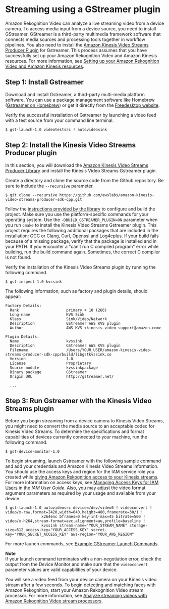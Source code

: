# Streaming using a GStreamer plugin<a name="streaming-using-gstreamer-plugin"></a>

Amazon Rekognition Video can analyze a live streaming video from a device camera\. To access media input from a device source, you need to install GStreamer\. GStreamer is a third\-party multimedia framework software that connects media sources and processing tools together in workflow pipelines\. You also need to install the [Amazon Kinesis Video Streams Producer Plugin](https://github.com/awslabs/amazon-kinesis-video-streams-producer-sdk-cpp/) for Gstreamer\. This process assumes that you have successfully set up your Amazon Rekognition Video and Amazon Kinesis resources\. For more information, see [Setting up your Amazon Rekognition Video and Amazon Kinesis resources](setting-up-your-amazon-rekognition-streaming-video-resources.md)\.

## Step 1: Install Gstreamer<a name="step-1-install-gstreamer"></a>

 Download and install Gstreamer, a third\-party multi\-media platform software\. You can use a package management software like Homebrew \([Gstreamer on Homebrew](https://formulae.brew.sh/formula/gstreamer)\) or get it directly from the [Freedesktop website](https://gstreamer.freedesktop.org/download/)\. 

 Verify the successful installation of Gstreamer by launching a video feed with a test source from your command line terminal\. 

```
$ gst-launch-1.0 videotestsrc ! autovideosink
```

## Step 2: Install the Kinesis Video Streams Producer plugin<a name="step-2-install-kinesis-video-plugin"></a>

 In this section, you will download the [ Amazon Kinesis Video Streams Producer Library](https://github.com/awslabs/amazon-kinesis-video-streams-producer-sdk-cpp/) and install the Kinesis Video Streams Gstreamer plugin\. 

 Create a directory and clone the source code from the Github repository\. Be sure to include the `--recursive` parameter\. 

```
$ git clone --recursive https://github.com/awslabs/amazon-kinesis-video-streams-producer-sdk-cpp.git
```

Follow the [instructions provided by the library](https://github.com/awslabs/amazon-kinesis-video-streams-producer-sdk-cpp/blob/master/README.md) to configure and build the project\. Make sure you use the platform\-specific commands for your operating system\. Use the `-DBUILD_GSTREAMER_PLUGIN=ON` parameter when you run `cmake` to install the Kinesis Video Streams Gstreamer plugin\. This project requires the following additional packages that are included in the installation: GCC or Clang, Curl, Openssl and Log4cplus\. If your build fails because of a missing package, verify that the package is installed and in your PATH\. If you encounter a "can’t run C compiled program" error while building, run the build command again\. Sometimes, the correct C compiler is not found\. 

 Verify the installation of the Kinesis Video Streams plugin by running the following command\. 

```
$ gst-inspect-1.0 kvssink
```

 The following information, such as factory and plugin details, should appear: 

```
Factory Details:
  Rank                     primary + 10 (266)
  Long-name                KVS Sink
  Klass                    Sink/Video/Network
  Description              GStreamer AWS KVS plugin
  Author                   AWS KVS <kinesis-video-support@amazon.com>
                
Plugin Details:
  Name                     kvssink
  Description              GStreamer AWS KVS plugin
  Filename                 /Users/YOUR_USER/amazon-kinesis-video-streams-producer-sdk-cpp/build/libgstkvssink.so
  Version                  1.0
  License                  Proprietary
  Source module            kvssinkpackage
  Binary package           GStreamer
  Origin URL               http://gstreamer.net/
  
  ...
```

## Step 3: Run Gstreamer with the Kinesis Video Streams plugin<a name="step-3-run-gstreamer-with-kinesis-video-plugin"></a>

 Before you begin streaming from a device camera to Kinesis Video Streams, you might need to convert the media source to an acceptable codec for Kinesis Video Streams\. To determine the specifications and format capabilities of devices currently connected to your machine, run the following command\.

```
$ gst-device-monitor-1.0
```

 To begin streaming, launch Gstreamer with the following sample command and add your credentials and Amazon Kinesis Video Streams information\. You should use the access keys and region for the IAM service role you created while [giving Amazon Rekognition access to your Kinesis streams](https://docs.aws.amazon.com/rekognition/latest/dg/api-streaming-video-roles.html#api-streaming-video-roles-all-stream)\. For more information on access keys, see [Managing Access Keys for IAM Users](https://docs.aws.amazon.com/IAM/latest/UserGuide/id_credentials_access-keys.html) in the *IAM User Guide*\. Also, you may adjust the video format argument parameters as required by your usage and available from your device\. 

```
$ gst-launch-1.0 autovideosrc device=/dev/video0 ! videoconvert ! video/x-raw,format=I420,width=640,height=480,framerate=30/1 ! 
                x264enc bframes=0 key-int-max=45 bitrate=500 ! video/x-h264,stream-format=avc,alignment=au,profile=baseline ! 
                kvssink stream-name="YOUR_STREAM_NAME" storage-size=512 access-key="YOUR_ACCESS_KEY" secret-key="YOUR_SECRET_ACCESS_KEY" aws-region="YOUR_AWS_REGION"
```

 For more launch commands, see [Example GStreamer Launch Commands](https://docs.aws.amazon.com/kinesisvideostreams/latest/dg/examples-gstreamer-plugin.html#examples-gstreamer-plugin-launch)\. 

**Note**  
 If your launch command terminates with a non\-negotiation error, check the output from the Device Monitor and make sure that the `videoconvert` parameter values are valid capabilities of your device\. 

 You will see a video feed from your device camera on your Kinesis video stream after a few seconds\. To begin detecting and matching faces with Amazon Rekognition, start your Amazon Rekognition Video stream processor\. For more information, see [Analyze streaming videos with Amazon Rekognition Video stream processors](using-rekognition-video-stream-processor.md)\. 